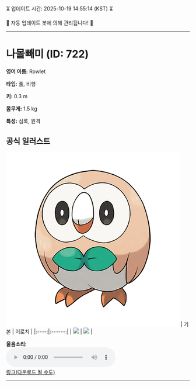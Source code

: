 
⏳ 업데이트 시간: 2025-10-19 14:55:14 (KST) ⏳

🤖 자동 업데이트 봇에 의해 관리됩니다! 🤖

---

# 나몰빼미 (ID: 722)
**영어 이름:** Rowlet

**타입:** 풀, 비행

**키:** 0.3 m

**몸무게:** 1.5 kg

**특성:** 심록, 원격

## 공식 일러스트
![](https://raw.githubusercontent.com/PokeAPI/sprites/master/sprites/pokemon/other/official-artwork/722.png)
| 기본 | 이로치 |
|:----:|:------:|
| <img src="http://play.pokemonshowdown.com/sprites/ani/rowlet.gif" width="200"> | <img src="http://play.pokemonshowdown.com/sprites/ani-shiny/rowlet.gif" width="200"> |

**울음소리:**<br><audio controls src="https://raw.githubusercontent.com/PokeAPI/cries/main/cries/pokemon/latest/722.ogg"></audio><br> [링크(다운로드 될 수도)](https://raw.githubusercontent.com/PokeAPI/cries/main/cries/pokemon/latest/722.ogg)


---
